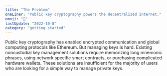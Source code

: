 ```yaml
---
title: "The Problem"
oneLiner: "Public key cryptography powers the decentralized internet."
emoji: "🚩"
lastUpdate: "2022-10-8"
category: "getting started"
---
```


Public key cryptography has enabled encrypted communication and global computing protocols like Ethereum. But managing keys is hard. Existing noncustodial key management solutions require memorizing long mnemonic phrases, using network specific smart contracts, or purchasing complicated hardware wallets. These solutions are insufficient for the majority of users who are looking for a simple way to manage private keys.
